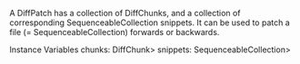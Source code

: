 A DiffPatch has a collection of DiffChunks, and a collection of corresponding SequenceableCollection snippets. It can be used to patch a file (= SequenceableCollection) forwards or backwards.

Instance Variables
	chunks:		<SequenceableCollection of DiffChunk->DiffChunk>
	snippets:	<SequenceableCollection of SequenceableCollection->SequenceableCollection>
